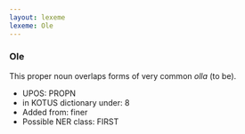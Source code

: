 ```yaml
---
layout: lexeme
lexeme: Ole
---
```


###  Ole

This proper noun overlaps forms of very common *olla* (to be).
* UPOS:  PROPN
* in KOTUS dictionary under:  8
* Added from:  finer
* Possible NER class:  FIRST

